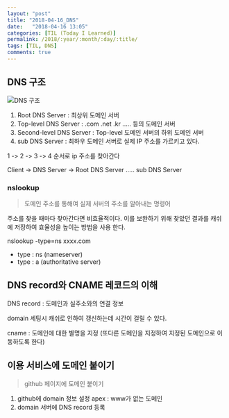 ```yaml
---
layout: "post"
title: "2018-04-16_DNS"
date:   "2018-04-16 13:05"
categories: [TIL (Today I Learned)]
permalink: /2018/:year/:month/:day/:title/
tags: [TIL, DNS]
comments: true
---
```


## DNS 구조  

![DNS 구조](https://s3-ap-northeast-2.amazonaws.com/opentutorials-user-file/module/3421/8338.jpeg)


1. Root DNS Server : 최상위 도메인 서버
2. Top-level DNS Server : .com .net .kr ..... 등의 도메인 서버
3. Second-level DNS Server : Top-level 도메인 서버의 하위 도메인 서버
4. sub DNS Server : 최하우 도메인 서버로 실제 IP 주소를 가르키고 있다.

1 -> 2 -> 3 -> 4 순서로 ip 주소를 찾아간다

Client -> DNS Server -> Root DNS Server ..... sub DNS Server


### nslookup
> 도메인 주소를 통해여 실제 서버의 주소를 알아내는 명령어   

주소를 찾을 때마다 찾아간다면 비효율적이다. 이를 보완하기 위해 찾았던 결과를 캐쉬에 저장하여 효율성을 높이는 방법을 사용 한다.  

nslookup -type=ns xxxx.com  

- type : ns (nameserver)
- type : a (authoritative server)

## DNS record와 CNAME 레코드의 이해
DNS record : 도메인과 실주소와의 연결 정보   

domain 세팅시 캐쉬로 인하여 갱신하는데 시간이 걸릴 수 있다.  

cname : 도메인에 대한 별명을 지정 (또다른 도메인을 지정하여 지정된 도메인으로 이동하도록 한다)

## 이용 서비스에 도메인 붙이기
> github 페이지에 도메인 붙이기

1. github에 domain 정보 설정
  apex : www가 없는 도메인
2. domain 서버에 DNS record 등록
